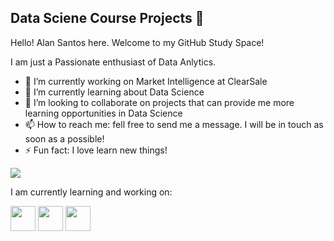 ## Data Sciene Course Projects 👋

Hello! Alan Santos here. Welcome to my GitHub Study Space!

I am just a Passionate enthusiast of Data Anlytics.

- 🔭 I’m currently working on Market Intelligence at ClearSale
- 🌱 I’m currently learning about Data Science
- 👯 I’m looking to collaborate on projects that can provide me more learning opportunities in Data Science
- 📫 How to reach me: fell free to send me a message. I will be in touch as soon as a possible!
- ⚡ Fun fact: I love learn new things!

<a href="https://www.linkedin.com/in/allanpxao" target="_blank"><img loading="lazy" src="https://img.shields.io/badge/-LinkedIn-%230077B5?style=for-the-badge&logo=linkedin&logoColor=white" target="_blank"></a>   
</div> 
I am currently learning and working on:

<img src="https://cdn.jsdelivr.net/gh/devicons/devicon@latest/icons/sqldeveloper/sqldeveloper-plain.svg" width="40" height="40"/> <img src="https://cdn.jsdelivr.net/gh/devicons/devicon@latest/icons/python/python-plain.svg" width="40" height="40"/> <img src="https://cdn.jsdelivr.net/gh/devicons/devicon@latest/icons/javascript/javascript-original.svg" width="40" height="40"/>

